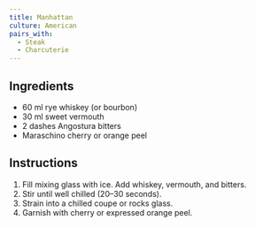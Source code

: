 ```yaml
---
title: Manhattan
culture: American
pairs_with:
  - Steak
  - Charcuterie
---
```


## Ingredients
- 60 ml rye whiskey (or bourbon)
- 30 ml sweet vermouth
- 2 dashes Angostura bitters
- Maraschino cherry or orange peel

## Instructions
1. Fill mixing glass with ice. Add whiskey, vermouth, and bitters.
2. Stir until well chilled (20–30 seconds).
3. Strain into a chilled coupe or rocks glass.
4. Garnish with cherry or expressed orange peel.

